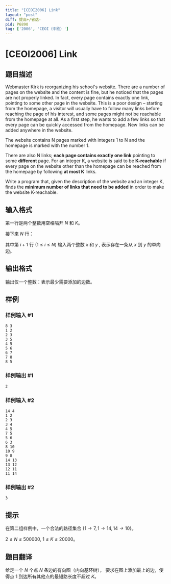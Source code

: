 ```yaml
---
title: "[CEOI2006] Link"
layout: "post"
diff: 提高+/省选-
pid: P6890
tag: ['2006', 'CEOI（中欧）']
---
```

# [CEOI2006] Link
## 题目描述

Webmaster Kirk is reorganizing his school's website. There are a number of pages on the website and the
content is fine, but he noticed that the pages are not properly linked. In fact, every page contains exactly one link, pointing to some other page in the website. This is a poor design – starting from the homepage, a visitor will usually have to follow many links before reaching the page of his interest, and some pages might not be reachable from the homepage at all. As a first step, he wants to add a few links so that every page can be quickly accessed from the homepage. New links can be added anywhere in the website.

The website contains N pages marked with integers 1 to N and the homepage is marked with the number 1.

There are also N links; **each page contains exactly one link** pointing to some **different** page. For an integer
K, a website is said to be **K-reachable** if every page on the website other than the homepage can be reached from the homepage by following **at most K** links.

Write a program that, given the description of the website and an integer K, finds the **minimum number of links that need to be added** in order to make the website K-reachable.
## 输入格式

第一行是两个整数用空格隔开 $N$ 和 $K$。

接下来 $N$ 行：

其中第 $i+1$ 行 $(1\leqslant i\leqslant N)$ 输入两个整数 $x$ 和 $y$ , 表示存在一条从 $x$ 到 $y$ 的单向边。
## 输出格式

输出仅一个整数：表示最少需要添加的边数。
## 样例

### 样例输入 #1
```
8 3
1 2
2 3
3 5
4 5
5 6
6 7
7 8
8 5
```
### 样例输出 #1
```
2
```
### 样例输入 #2
```
14 4
1 2
2 3
3 4
4 5
7 5
5 6
6 3
8 10
10 9
9 8
14 13
13 12
12 11
11 14
```
### 样例输出 #2
```
3
```
## 提示

在第二组样例中，一个合法的路径集合 $\{1\to 7,1\to 14,14\to 10\}$。

$2 ≤ N ≤ 500 000$, $1 ≤ K ≤ 20 000$。
## 题目翻译

给定一个 $N$ 个点 $N$ 条边的有向图（内向基环树）， 要求在图上添加最上的边，使得点 $1$ 到达所有其他点的最短路长度不超过 $K$。
